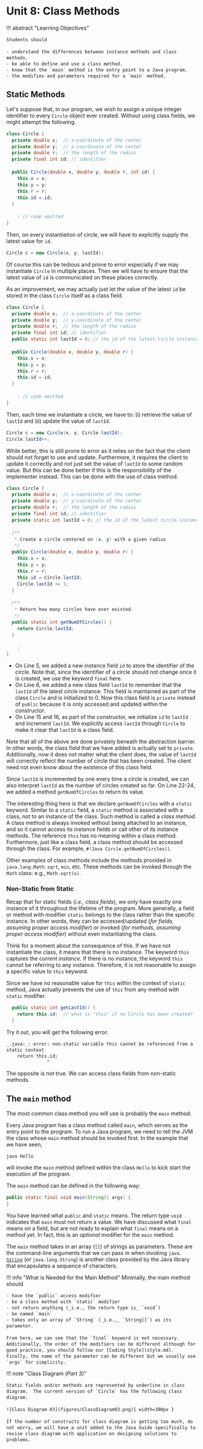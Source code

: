 # Unit 8: Class Methods

!!! abstract "Learning Objectives"

    Students should

    - understand the differences between instance methods and class methods.
    - be able to define and use a class method.
    - know that the `main` method is the entry point to a Java program.
    - the modifies and parameters required for a `main` method.

## Static Methods

Let's suppose that, in our program, we wish to assign a unique integer identifier to every `Circle` object ever created.  Without using class fields, we might attempt the following.

```Java hl_lines="5"
class Circle {
  private double x;  // x-coordinate of the center
  private double y;  // y-coordinate of the center
  private double r;  // the length of the radius
  private final int id; // identifier

  public Circle(double x, double y, double r, int id) {
    this.x = x;
    this.y = y;
    this.r = r;
    this.id = id;
  }

    : // code omitted
}
```

Then, on every instantiation of circle, we will have to explicitly supply the latest value for `id`.

```Java
Circle c = new Circle(x, y, lastId);
```

Of course this can be tedious and prone to error especially if we may instantiate `Circle` in multiple places.  Then we will have to ensure that the latest value of `id` is communicated on these places correctly.

As an improvement, we may actually just let the value of the latest `id` be stored in the class `Circle` itself as a class field.

```Java hl_lines="6"
class Circle {
  private double x;  // x-coordinate of the center
  private double y;  // y-coordinate of the center
  private double r;  // the length of the radius
  private final int id; // identifier
  public static int lastId = 0; // the id of the latest circle instance

  public Circle(double x, double y, double r) {
    this.x = x;
    this.y = y;
    this.r = r;
    this.id = id;
  }

    : // code omitted
}
```

Then, each time we instantiate a circle, we have to: (i) retrieve the value of `lastId` and (ii) update the value of `lastId`.

```Java
Circle c = new Circle(x, y, Circle.lastId);
Circle.lastId++;
```

While better, this is still prone to error as it relies on the fact that the client should not forget to use and update.  Furthermore, it requires the client to update it correctly and not just set the value of `lastId` to some random value.  But this can be done better if this is the responsibility of the implementer instead.  This can be done with the use of class method.

```Java title="Circle v0.4.1" hl_lines="5 6 15 16 22 23 24"
class Circle {
  private double x;  // x-coordinate of the center
  private double y;  // y-coordinate of the center
  private double r;  // the length of the radius
  private final int id; // identifier
  private static int lastId = 0; // the id of the latest circle instance

  /**
   * Create a circle centered on (x, y) with a given radius
   */
  public Circle(double x, double y, double r) {
    this.x = x;
    this.y = y;
    this.r = r;
    this.id = Circle.lastId;
    Circle.lastId += 1;
  }

  /**
   * Return how many circles have ever existed.
   */
  public static int getNumOfCircles() {
    return Circle.lastId;
  }

    :
}
```

- On Line 5, we added a new instance field `id` to store the identifier of the circle.  Note that, since the identifier of a circle should not change once it is created, we use the keyword `final` here.
- On Line 6, we added a new class field `lastId` to remember that the `lastId` of the latest circle instance.  This field is maintained as part of the class `Circle` and is initialized to 0.  Now this class field is `private` instead of `public` because it is only accessed and updated within the constructor.
- On Line 15 and 16, as part of the constructor, we initialize `id` to `lastId` and increment `lastId`.   We explicitly access `lastId` through `Circle` to make it clear that `lastId` is a class field.

Note that all of the above are done privately beneath the abstraction barrier.  In other words, the class field that we have added is actually set to `private`.  Additionally, now it does not matter what the client does, the value of `lastId` will correctly reflect the number of circle that has been created.  The client need not even know about the existence of this class field.

Since `lastId` is incremented by one every time a circle is created, we can also interpret `lastId` as the number of circles created so far.  On Line 22-24, we added a method `getNumOfCircles` to return its value.

The interesting thing here is that we declare `getNumOfCircles` with a `static` keyword.  Similar to a `static` field, a `static` method is associated with a class, not to an instance of the class.  Such method is called a _class method_.  A class method is always invoked without being attached to an instance, and so it cannot access its instance fields or call other of its instance methods.  The reference `this` has no meaning within a class method.  Furthermore, just like a class field, a class method should be accessed through the class.  For example, `#!Java Circle.getNumOfCircles()`.

Other examples of class methods include the methods provided in `java.lang.Math`: `sqrt`, `min`, etc.  These methods can be invoked through the `Math` class: e.g., `Math.sqrt(x)`.

### Non-Static from Static

Recap that for static fields (_i.e., class fields_), we only have exactly one instance of it throughout the lifetime of the program.  More generally, a field or method with modifier `static` belongs to the class rather than the specific instance.  In other words, they can be accessed/updated (_for fields, assuming proper access modifier_) or invoked (_for methods, assuming proper access modifier_) without even instantiating the class.

Think for a moment about the consequence of this.  If we have not instantiate the class, it means that there is no instance.  The keyword `this` captures the _current instance_.  If there is no instance, the keyword `this` cannot be referring to any instance.  Therefore, it is not reasonable to assign a specific value to `this` keyword.

Since we have no reasonable value for `this` within the context of `static` method, Java actually prevents the use of `this` from any method with `static` modifier.

```Java
  public static int getLastId() {
    return this.id;  // what is "this" if no Circle has been created?  what if there are 100 circles?
  }
```

Try it out, you will get the following error.

```
_.java:_: error: non-static variable this cannot be referenced from a static context
  	return this.id;
               ^
```

The opposite is not true.  We can access class fields from non-static methods.

## The `main` method

The most common class method you will use is probably the `main` method.

Every Java program has a class method called `main`, which serves as the entry point to the program.  To run a Java program, we need to tell the JVM the class whose `main` method should be invoked first.  In the example that we have seen,
```
java Hello
```

will invoke the `main` method defined within the class `Hello` to kick start the execution of the program.

The `main` method can be defined in the following way:
```Java
public static final void main(String[] args) {
}
```

You have learned what `public` and `static` means.  The return type `void` indicates that `main` must not return a value.  We have discussed what `final` means on a field, but are not ready to explain what `final` means on a method yet.  In fact, this is an _optional_ modifier for the `main` method.

The `main` method takes in an array (`[]`) of strings as parameters.  These are the command-line arguments that we can pass in when invoking `java`.  [`String`](https://docs.oracle.com/en/java/javase/11/docs/api/java.base/java/lang/String.html) (_or_ `java.lang.String`) is another class provided by the Java library that encapsulates a sequence of characters.

!!! info "What is Needed for the Main Method"
    Minimally, the main method should

    - have the `public` access modifier
    - be a class method with `static` modifier
    - not return anything (_i.e., the return type is_ `void`)
    - be named `main`
    - takes only an array of `String` (_i.e.,_ `String[]`) as its parameter.

    From here, we can see that the `final` keyword is not necessary.  Additionally, the order of the modifiers can be different although for good practice, you should follow our [Coding Style](style.md).  Finally, the name of the parameter can be different but we usually use `args` for simplicity.


!!! note "Class Diagram (_Part 3_)"

    Static fields and/or methods are represented by underline in class diagram.  The current version of `Circle` has the following class diagram.

    ![Class Diagram 03](figures/ClassDiagram03.png){ width=300px }

    If the number of constructs for class diagram is getting too much, do not worry, we will have a unit added to the Java Guide specifically to revise class diagram with application on designing solutions to problems.
